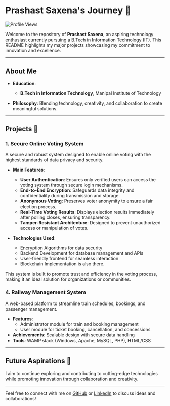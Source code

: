 

<!--
**BoyleHere/BoyleHere** is a ✨ _special_ ✨ repository because its `README.md` (this file) appears on your GitHub profile.

Here are some ideas to get you started:

- 🔭 I’m currently working on ...
- 🌱 I’m currently learning ...
- 👯 I’m looking to collaborate on ...
- 🤔 I’m looking for help with ...
- 💬 Ask me about ...
- 📫 How to reach me: ...
- 😄 Pronouns: ...
- ⚡ Fun fact: ...
-->

# Prashast Saxena's Journey 🚀


![Profile Views](https://komarev.com/ghpvc/?username=BoyleHere&color=blue)  

Welcome to the repository of **Prashast Saxena**, an aspiring technology enthusiast currently pursuing a B.Tech in Information Technology (IT). This README highlights my major projects showcasing my commitment to innovation and excellence.

---

## About Me  
- **Education**:  
  - **B.Tech in Information Technology**, Manipal Institute of Technology 

- **Philosophy**: Blending technology, creativity, and collaboration to create meaningful solutions.  

---

## Projects 🌟  

### 1. Secure Online Voting System  
A secure and robust system designed to enable online voting with the highest standards of data privacy and security.  

- **Main Features**:  
  - **User Authentication**: Ensures only verified users can access the voting system through secure login mechanisms.  
  - **End-to-End Encryption**: Safeguards data integrity and confidentiality during transmission and storage.  
  - **Anonymous Voting**: Preserves voter anonymity to ensure a fair election process.  
  - **Real-Time Voting Results**: Displays election results immediately after polling closes, ensuring transparency.  
  - **Tamper-Resistant Architecture**: Designed to prevent unauthorized access or manipulation of votes.  

- **Technologies Used**:  
  - Encryption Algorithms for data security  
  - Backend Development for database management and APIs  
  - User-friendly frontend for seamless interaction
  - Blockchain Implementation is also there.

This system is built to promote trust and efficiency in the voting process, making it an ideal solution for organizations or communities.  


### 4. Railway Management System  
A web-based platform to streamline train schedules, bookings, and passenger management.  
- **Features**:  
  - Administrator module for train and booking management  
  - User module for ticket booking, cancellation, and concessions  
- **Achievements**: Scalable design with secure data handling  
- **Tools**: WAMP stack (Windows, Apache, MySQL, PHP), HTML/CSS 

---

## Future Aspirations 🌈  
I aim to continue exploring and contributing to cutting-edge technologies while promoting innovation through collaboration and creativity.  

---

Feel free to connect with me on [GitHub](https://github.com/BoyleHere) or [LinkedIn](https://www.linkedin.com/in/prashast-saxena-6b0ba2205/) to discuss ideas and collaborations!
